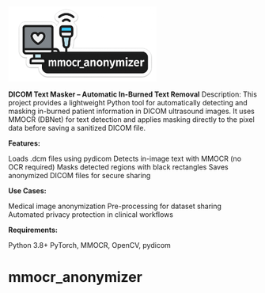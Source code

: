 <p align="left">
  <img src="/assets/mmocr3.png" alt="mmocr_anonymizer banner" width="300"/>
</p>

<b>DICOM Text Masker – Automatic In-Burned Text Removal</b>
Description:
This project provides a lightweight Python tool for automatically detecting and masking in-burned patient information in DICOM ultrasound images. It uses MMOCR (DBNet) for text detection and applies masking directly to the pixel data before saving a sanitized DICOM file.

<b>Features:</b>

Loads .dcm files using pydicom
Detects in-image text with MMOCR (no OCR required)
Masks detected regions with black rectangles
Saves anonymized DICOM files for secure sharing

<b>Use Cases:</b>

Medical image anonymization
Pre-processing for dataset sharing
Automated privacy protection in clinical workflows

<b>Requirements:</b>

Python 3.8+
PyTorch, MMOCR, OpenCV, pydicom

# mmocr_anonymizer
